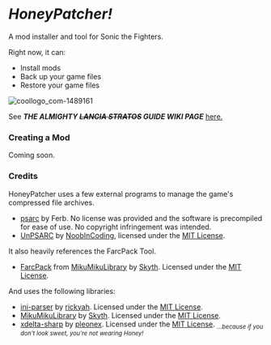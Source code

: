 # *HoneyPatcher!*

A mod installer and tool for Sonic the Fighters.

Right now, it can:

- Install mods
- Back up your game files
- Restore your game files

![coollogo_com-1489161](https://github.com/user-attachments/assets/49e20382-172d-4719-9afd-50e0a74755f5)

See ***THE ALMIGHTY ~~LANCIA STRATOS~~ GUIDE WIKI PAGE*** [here.](https://github.com/coatlessali/HoneyPatcher/wiki/Install-&-Usage-Guide)

### Creating a Mod
Coming soon.

### Credits
HoneyPatcher uses a few external programs to manage the game's compressed file archives.
- [psarc](https://ferb.fr/ps3/PSARC/) by Ferb. No license was provided and the software is precompiled for ease of use. No copyright infringement was intended.
- [UnPSARC](https://github.com/rm-NoobInCoding/UnPSARC) by [NoobInCoding](https://github.com/rm-NoobInCoding), licensed under the [MIT License](https://github.com/rm-NoobInCoding/UnPSARC?tab=MIT-1-ov-file#readme).

It also heavily references the FarcPack Tool.
- [FarcPack](https://github.com/blueskythlikesclouds/MikuMikuLibrary/releases) from [MikuMikuLibrary](https://github.com/blueskythlikesclouds/MikuMikuLibrary) by [Skyth](https://github.com/blueskythlikesclouds). Licensed under the [MIT License](https://github.com/blueskythlikesclouds/MikuMikuLibrary?tab=MIT-1-ov-file).

And uses the following libraries:
- [ini-parser](https://github.com/rickyah/ini-parser) by [rickyah](https://github.com/rickyah). Licensed under the [MIT License](https://github.com/rickyah/ini-parser/blob/development/LICENSE).
- [MikuMikuLibrary](https://github.com/blueskythlikesclouds/MikuMikuLibrary) by [Skyth](https://github.com/blueskythlikesclouds). Licensed under the [MIT License](https://github.com/blueskythlikesclouds/MikuMikuLibrary?tab=MIT-1-ov-file).
- [xdelta-sharp](https://github.com/pleonex/xdelta-sharp) by [pleonex](https://github.com/pleonex). Licensed under the [MIT License](https://github.com/pleonex/xdelta-sharp/blob/main/LICENSE).
<sub>*...because if you don't look sweet, you're not wearing Honey!*</sub>
